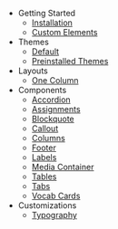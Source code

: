 - Getting Started
  - [Installation](/getting-started/installation.md)
  - [Custom Elements](/getting-started/custom-elements.md)
- Themes
  - [Default](/themes/default.md)
  - [Preinstalled Themes](/themes/preinstalled-themes.md)
- Layouts
  - [One Column](/layouts/one-column.md)
- Components
  - [Accordion](/components/accordion.md)
  - [Assignments](/components/assignments.md)
  - [Blockquote](/components/blockquote.md)
  - [Callout](/components/callout.md)
  - [Columns](/components/columns.md)
  - [Footer](/components/footer.md)
  - [Labels](/components/labels.md)
  - [Media Container](/components/media-widget.md)
  - [Tables](/components/tables.md)
  - [Tabs](/components/tabs.md)
  - [Vocab Cards](/components/vocab-cards.md)
- Customizations
  - [Typography](/customizations/typography.md)
